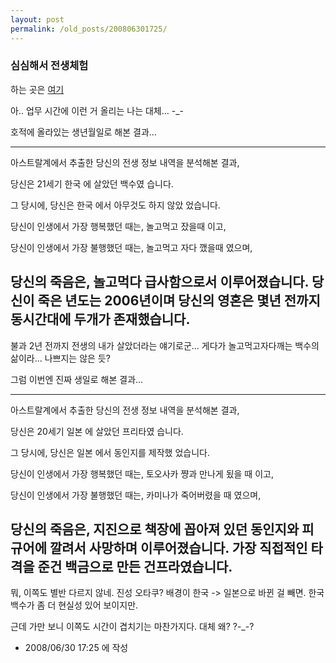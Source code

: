 ```yaml
---
layout: post
permalink: /old_posts/200806301725/
---
```


### 심심해서 전생체험

하는 곳은 <a href="http://blcat.kr/@/life.php">여기</a>

아.. 업무 시간에 이런 거 올리는 나는 대체... -_-


호적에 올라있는 생년월일로 해본 결과...

----------------------------
아스트랄계에서 추출한 당신의 전생 정보 내역을 분석해본 결과,

당신은 21세기 한국 에 살았던 백수였 습니다.

그 당시에, 당신은 한국 에서 아무것도 하지 않았 었습니다. 

당신이 인생에서 가장 행복했던 때는, 놀고먹고 잤을때 이고, 

당신이 인생에서 가장 불행했던 때는, 놀고먹고 자다 깼을때 였으며, 

당신의 죽음은, 놀고먹다 급사함으로서 이루어졌습니다. 당신이 죽은 년도는 2006년이며 당신의 영혼은 몇년 전까지 동시간대에 두개가 존재했습니다. 
----------------------------

불과 2년 전까지 전생의 내가 살았더라는 얘기로군... 게다가 놀고먹고자다깨는 백수의 삶이라... 나쁘지는 않은 듯?


그럼 이번엔 진짜 생일로 해본 결과...

----------------------------
아스트랄계에서 추출한 당신의 전생 정보 내역을 분석해본 결과,

당신은 20세기 일본 에 살았던 프리타였 습니다.

그 당시에, 당신은 일본 에서 동인지를 제작했 었습니다. 

당신이 인생에서 가장 행복했던 때는, 토오사카 쨩과 만나게 됬을 때 이고, 

당신이 인생에서 가장 불행했던 때는, 카미나가 죽어버렸을 때 였으며, 

당신의 죽음은, 지진으로 책장에 꼽아져 있던 동인지와 피규어에 깔려서 사망하며 이루어졌습니다. 가장 직접적인 타격을 준건 백금으로 만든 건프라였습니다. 
----------------------------

뭐, 이쪽도 별반 다르지 않네. 진성 오타쿠? 배경이 한국 -> 일본으로 바뀐 걸 빼면. 한국 백수가 좀 더 현실성 있어 보이지만.

근데 가만 보니 이쪽도 시간이 겹치기는 마찬가지다. 대체 왜? ?-_-?






- 2008/06/30 17:25 에 작성